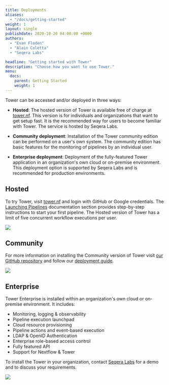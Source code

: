 ```yaml
---
title: Deployments
aliases:
  - "/docs/getting-started"
weight: 1
layout: single
publishdate: 2020-10-20 04:00:00 +0000
authors:
  - "Evan Floden"
  - "Alain Coletta"
  - "Seqera Labs"

headline: "Getting started with Tower"
description: "Choose how you want to use Tower."
menu:
  docs:
    parent: Getting Started
    weight: 1
---
```


Tower can be accessed and/or deployed in three ways:

- **Hosted**: The hosted version of Tower is available free of charge at [tower.nf](https://tower.nf). This version is for individuals and organizations that want to get setup fast. It is the recommended way for users to become familiar with Tower. The service is hosted by Seqera Labs.

- **Community deployment**: Installation of the Tower community edition can be performed on a user's own system. The community edition has basic features for the monitoring of pipelines by an individual user.

- **Enterprise deployment**: Deployment of the fully-featured Tower application in an organization's own cloud or on-premise environment. This deployment option is supported by Seqera Labs and is recommended for production environments.

## Hosted

To try Tower, visit [tower.nf](https://tower.nf/login) and login with GitHub or Google credentials. The [Launching Pipelines](/docs/launch/) documentation section provides step-by-step instructions to start your first pipeline. The Hosted version of Tower has a limit of five concurrent workflow executions per user.

![](/uploads/2020/10/starting_tower_nf.png)

## Community

For more information on installing the Community version of Tower visit [our GitHub repository](https://github.com/seqeralabs/nf-tower) and follow our [deployment guide](/docs/installation/system-deployment/).

![](/uploads/2020/10/starting_tower_opensource.png)

## Enterprise

Tower Enterprise is installed within an organization's own cloud or on-premise environment. It includes:

- Monitoring, logging & observability
- Pipeline execution launchpad
- Cloud resource provisioning
- Pipeline actions and event-based execution
- LDAP & OpenID Authentication
- Enterprise role-based access control
- Fully featured API
- Support for Nextflow & Tower

To install the Tower in your organization, contact [Seqera Labs](https://seqera.io) for a demo and to discuss your requirements.

![](/uploads/2020/10/starting_tower_enterprise.png)
